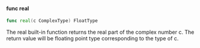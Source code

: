 #### func real

```go
func real(c ComplexType) FloatType
```

The real built-in function returns the real part of the complex number
c. The return value will be floating point type corresponding to the
type of c.

